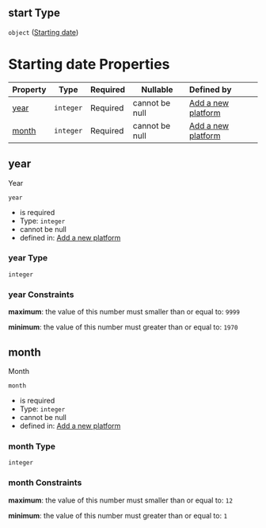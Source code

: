 ## start Type

`object` ([Starting date](add-platform-properties-lifecycle-properties-starting-date.md))

# Starting date Properties

| Property        | Type      | Required | Nullable       | Defined by                                                                                                                                                                                                           |
| :-------------- | --------- | -------- | -------------- | :------------------------------------------------------------------------------------------------------------------------------------------------------------------------------------------------------------------- |
| [year](#year)   | `integer` | Required | cannot be null | [Add a new platform](add-platform-properties-lifecycle-properties-starting-date-properties-year.md "http&#x3A;//www.city-game-studio.com/add.platform.json#/properties/duration/properties/start/properties/year")   |
| [month](#month) | `integer` | Required | cannot be null | [Add a new platform](add-platform-properties-lifecycle-properties-starting-date-properties-month.md "http&#x3A;//www.city-game-studio.com/add.platform.json#/properties/duration/properties/start/properties/month") |

## year

Year


`year`

-   is required
-   Type: `integer`
-   cannot be null
-   defined in: [Add a new platform](add-platform-properties-lifecycle-properties-starting-date-properties-year.md "http&#x3A;//www.city-game-studio.com/add.platform.json#/properties/duration/properties/start/properties/year")

### year Type

`integer`

### year Constraints

**maximum**: the value of this number must smaller than or equal to: `9999`

**minimum**: the value of this number must greater than or equal to: `1970`

## month

Month


`month`

-   is required
-   Type: `integer`
-   cannot be null
-   defined in: [Add a new platform](add-platform-properties-lifecycle-properties-starting-date-properties-month.md "http&#x3A;//www.city-game-studio.com/add.platform.json#/properties/duration/properties/start/properties/month")

### month Type

`integer`

### month Constraints

**maximum**: the value of this number must smaller than or equal to: `12`

**minimum**: the value of this number must greater than or equal to: `1`
